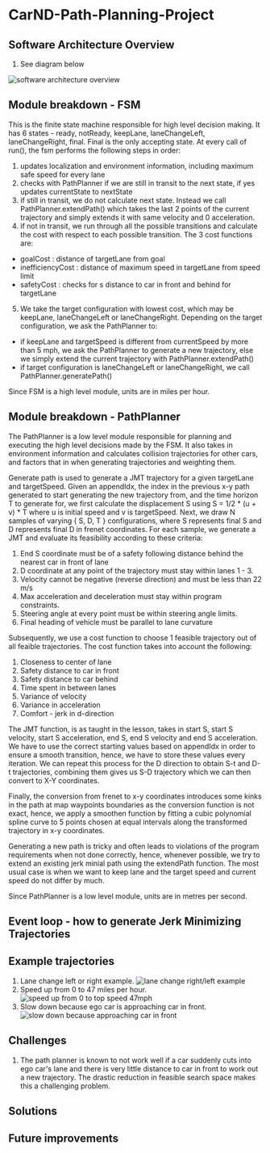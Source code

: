 # CarND-Path-Planning-Project

## Software Architecture Overview

1. See diagram below

![software architecture overview](report/architecture.png)

## Module breakdown - FSM

This is the finite state machine responsible for high level decision making. It has 6 states - ready, notReady, keepLane, laneChangeLeft, laneChangeRight, final. Final is the only accepting state. At every call of run(), the fsm performs the following steps in order:

1. updates localization and environment information, including maximum safe speed for every lane
2. checks with PathPlanner if we are still in transit to the next state, if yes updates currentState to nextState
3. if still in transit, we do not calculate next state. Instead we call PathPlanner.extendPath() which takes the last 2 points of the current trajectory and simply extends it with same velocity and 0 acceleration.
4. if not in transit, we run through all the possible transitions and calculate the cost with respect to each possible transition. The 3 cost functions are:
 - goalCost : distance of targetLane from goal
 - inefficiencyCost : distance of maximum speed in targetLane from speed limit
 - safetyCost : checks for s distance to car in front and behind for targetLane
5. We take the target configuration with lowest cost, which may be keepLane, laneChangeLeft or laneChangeRight. Depending on the target configuration, we ask the PathPlanner to:
 - if keepLane and targetSpeed is different from currentSpeed by more than 5 mph, we ask the PathPlanner to generate a new trajectory, else we simply extend the current trajectory with PathPlanner.extendPath()
 - if target configuration is laneChangeLeft or laneChangeRight, we call PathPlanner.generatePath()


Since FSM is a high level module, units are in miles per hour.

## Module breakdown - PathPlanner

The PathPlanner is a low level module responsible for planning and executing the high level decisions made by the FSM. It also takes in environment information and calculates collision trajectories for other cars, and factors that in when generating trajectories and weighting them.

Generate path is used to generate a JMT trajectory for a given targetLane and targetSpeed. Given an appendIdx, the index in the previous x-y path generated to start generating the new trajectory from, and the time horizon T to generate for, we first calculate the displacement S using S = 1/2 * (u + v) * T where u is initial speed and v is targetSpeed. Next, we draw N samples of varying { S, D, T } configurations, where S represents final S and D represents final D in frenet coordinates. For each sample, we generate a JMT and evaluate its feasibility according to these criteria:

1. End S coordinate must be of a safety following distance behind the nearest car in front of lane
2. D coordinate at any point of the trajectory must stay within lanes 1 - 3.
3. Velocity cannot be negative (reverse direction) and must be less than 22 m/s
4. Max acceleration and deceleration must stay within program constraints.
5. Steering angle at every point must be within steering angle limits.
6. Final heading of vehicle must be parallel to lane curvature

Subsequently, we use a cost function to choose 1 feasible trajectory out of all feaible trajectories. The cost function takes into account the following:

1. Closeness to center of lane
2. Safety distance to car in front
3. Safety distance to car behind
4. Time spent in between lanes
5. Variance of velocity
6. Variance in acceleration
7. Comfort - jerk in d-direction

The JMT function, is as taught in the lesson, takes in start S, start S velocity, start S acceleration, end S, end S velocity and end S acceleration. We have to use the correct starting values based on appendIdx in order to ensure a smooth transition, hence, we have to store these values every iteration. We can repeat this process for the D direction to obtain S-t and D-t trajectories, combining them gives us S-D trajectory which we can then convert to X-Y coordinates.

Finally, the conversion from frenet to x-y coordinates introduces some kinks in the path at map waypoints boundaries as the conversion function is not exact, hence, we apply a smoothen function by fitting a cubic polynomial spline curve to 5 points chosen at equal intervals along the transformed trajectory in x-y coordinates.

Generating a new path is tricky and often leads to violations of the program requirements when not done correctly, hence, whenever possible, we try to extend an existing jerk minial path using the extendPath function. The most usual case is when we want to keep lane and the target speed and current speed do not differ by much.

Since PathPlanner is a low level module, units are in metres per second.

## Event loop - how to generate Jerk Minimizing Trajectories


## Example trajectories

1. Lane change left or right example. ![lane change right/left example](report/laneChangeRight.png)
2. Speed up from 0 to 47 miles per hour. ![speed up from 0 to top speed 47mph](report/speedUp.png)
3. Slow down because ego car is approaching car in front. ![slow down because approaching car in front](report/slowDown.png)

## Challenges

1. The path planner is known to not work well if a car suddenly cuts into ego car's lane and there is very little distance to car in front to work out a new trajectory. The drastic reduction in feasible search space makes this a challenging problem.


## Solutions

## Future improvements

